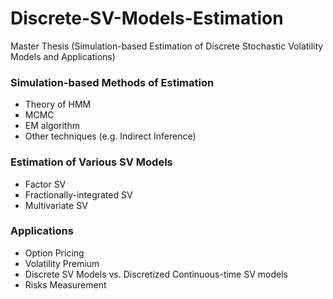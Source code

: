 # Discrete-SV-Models-Estimation
Master Thesis (Simulation-based Estimation of Discrete Stochastic Volatility Models and Applications)

### Simulation-based Methods of Estimation
- Theory of HMM
- MCMC
- EM algorithm
- Other techniques (e.g. Indirect Inference)

### Estimation of Various SV Models
- Factor SV
- Fractionally-integrated SV
- Multivariate SV

### Applications
- Option Pricing
- Volatility Premium
- Discrete SV Models vs. Discretized Continuous-time SV models
- Risks Measurement
